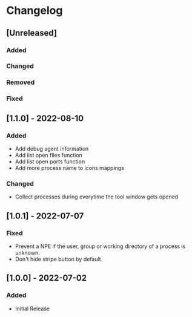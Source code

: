 # Changelog

## [Unreleased]
### Added

### Changed

### Removed

### Fixed

## [1.1.0] - 2022-08-10
### Added
- Add debug agent information
- Add list open files function
- Add list open ports function
- Add more process name to icons mappings

### Changed
- Collect processes during everytime the tool window gets opened

## [1.0.1] - 2022-07-07
### Fixed
- Prevent a NPE if the user, group or working directory of a process is unknown.
- Don't hide stripe button by default.

## [1.0.0] - 2022-07-02
### Added
- Initial Release